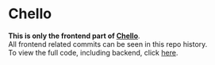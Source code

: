# Chello

<strong>This is only the frontend part of <a href="https://chello-app.herokuapp.com/">Chello</a></strong>.
<br>
All frontend related commits can be seen in this repo history.
<br>
To view the full code, including backend, click <a href="https://github.com/Yonisegev/chello">here</a>.
